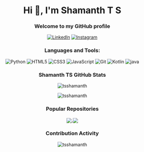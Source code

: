 <h1 align="center">Hi 👋, I'm Shamanth T S</h1>
<h3 align="center">Welcome to my GitHub profile</h3>

<p align="center">
  <a href="https://www.linkedin.com/in/shamanth-sharma-b2678322a"><img src="https://img.icons8.com/fluent/48/000000/linkedin.png" alt="LinkedIn"/></a>
  <a href="https://www.instagram.com/shamanth_sharma?igsh=MWdha3ZlOTEwOHNtYg=="><img src="https://img.icons8.com/fluent/48/000000/instagram-new.png" alt="Instagram"/></a>
</p>

<h3 align="center">Languages and Tools:</h3>
<p align="center">
  <img src="https://img.icons8.com/color/48/000000/python.png" alt="Python"/>
  <img src="https://img.icons8.com/color/48/000000/html-5.png" alt="HTML5"/>
  <img src="https://img.icons8.com/color/48/000000/css3.png" alt="CSS3"/>
  <img src="https://img.icons8.com/color/48/000000/javascript.png" alt="JavaScript"/>
  <img src="https://img.icons8.com/color/48/000000/git.png" alt="Git"/>
  <img src="https://img.icons8.com/color/48/000000/kotlin.png" alt="Kotlin"/>
  <img src="https://img.icons8.com/color/48/000000/java.png" alt="java"/>
  
</p>

<h3 align="center">Shamanth TS GitHub Stats</h3>
<p align="center">
  <img src="https://github-readme-stats.vercel.app/api?username=tsshamanth&show_icons=true&theme=radical" alt="tsshamanth" />
</p>
<p align="center">
  <img src="https://github-readme-stats.vercel.app/api/top-langs/?username=tsshamanth&layout=compact&theme=radical" alt="tsshamanth" />
</p>


<h3 align="center">Popular Repositories</h3>
<p align="center">
  <a href="https://github.com/tsshamanth/Air-Canva">
    <img align="center" src="https://github-readme-stats.vercel.app/api/pin/?username=tsshamanth&repo=Air-Canva&theme=radical" />
  </a>
  <a href="https://github.com/yourusername/GunZz">
    <img align="center" src="https://github-readme-stats.vercel.app/api/pin/?username=tsshamanth&repo=GunZz&theme=radical" />
  </a>
</p>



<h3 align="center">Contribution Activity</h3>
<p align="center">
  <img src="https://github-readme-stats.vercel.app/api?username=tsshamanth&show_icons=true&theme=radical" alt="tsshamanth" />
</p>
